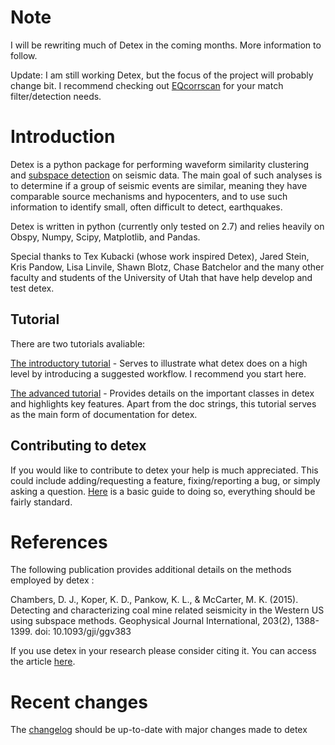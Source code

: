 # Note
I will be rewriting much of Detex in the coming months. More information to follow.

Update: I am still working Detex, but the focus of the project will probably change bit. I recommend checking out [EQcorrscan](https://github.com/eqcorrscan/eqcorrscan) for your match filter/detection needs.


# Introduction

Detex is a python package for performing waveform similarity clustering and [subspace detection](https://e-reports-ext.llnl.gov/pdf/335299.pdf) on seismic data. The main goal of such analyses is to determine if a group of seismic events are similar, meaning they have comparable source mechanisms and hypocenters, and to use such information to identify small, often difficult to detect, earthquakes.

Detex is written in python (currently only tested on 2.7) and relies heavily on Obspy, Numpy, Scipy, Matplotlib, and Pandas. 

Special thanks to Tex Kubacki (whose work inspired Detex), Jared Stein, Kris Pandow, Lisa Linvile, Shawn Blotz, Chase Batchelor and the many other faculty and students of the University of Utah that have help develop and test detex.

## Tutorial 

There are two tutorials avaliable:

[The introductory tutorial](tutorial/Intro/intro.md) - Serves to illustrate what detex does on a high level by introducing a suggested workflow. I recommend you start here. 

[The advanced tutorial](tutorial/Advanced/advanced.md) - Provides details on the important classes in detex and highlights key features. Apart from the doc strings, this tutorial serves as the main form of documentation for detex. 

## Contributing to detex

If you would like to contribute to detex your help is much appreciated. This could include adding/requesting a feature, fixing/reporting a bug, or simply asking a question. [Here](tutorial/ContributeToDetex/contributing.md) is a basic guide to doing so, everything should be fairly standard. 

# References

The following publication provides additional details on the methods employed by detex :

Chambers, D. J., Koper, K. D., Pankow, K. L., & McCarter, M. K. (2015). Detecting and characterizing coal mine related seismicity in the Western US using subspace methods. Geophysical Journal International, 203(2), 1388-1399. doi: 10.1093/gji/ggv383

If you use detex in your research please consider citing it. You can access the article [here](http://gji.oxfordjournals.org/content/203/2/1388.full?keytype=ref&ijkey=5HUaTUw3o0Xikhs). 

# Recent changes
The [changelog](ChangeLog.txt) should be up-to-date with major changes made to detex


